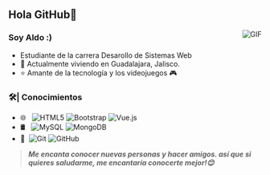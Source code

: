 ## Hola GitHub👋
<img align="right" alt="GIF" src="https://raw.githubusercontent.com/JoeyBling/JoeyBling/master/pic/pusheencode.gif" />

### Soy Aldo :)

- Estudiante de la carrera Desarollo de Sistemas Web
- 🌱 Actualmente viviendo en Guadalajara, Jalisco.
- ⭐ Amante de la tecnología y los videojuegos 🎮

### 🛠| Conocimientos

- 🌐 &#160; ![HTML5](https://img.shields.io/badge/-HTML5-333333?style=flat&logo=HTML5)
![Bootstrap](https://img.shields.io/badge/-Bootstrap-333333?style=flat&logo=bootstrap&logoColor=563D7C)
![Vue.js](https://img.shields.io/badge/-VueJS-333333?style=flat&logo=Vue.js)
- 🛢 &#160; ![MySQL](https://img.shields.io/badge/-MySQL-333333?style=flat&logo=mysql)
![MongoDB](https://img.shields.io/badge/-MongoDB-333333?style=flat&logo=mongodb)
- 🔧 &#160;![Git](https://img.shields.io/badge/-Git-333333?style=flat&logo=git)
![GitHub](https://img.shields.io/badge/-GitHub-333333?style=flat&logo=github)


> ***Me encanta conocer nuevas personas y hacer amigos. así que si quieres saludarme, me encantaría conocerte mejor!😊***
